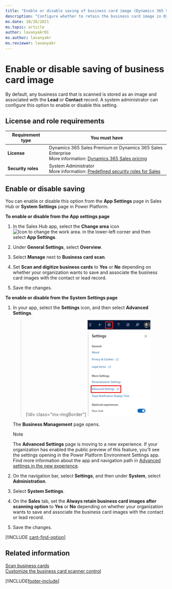 ```yaml
---
title: "Enable or disable saving of business card image (Dynamics 365 Sales) | MicrosoftDocs"
description: "Configure whether to retain the business card image in Dynamics 365 Sales after it is scanned."
ms.date: 10/26/2021
ms.topic: article
author: lavanyakr01
ms.author: lavanyakr
ms.reviewer: lavanyakr
---
```

# Enable or disable saving of business card image 

By default, any business card that is scanned is stored as an image and associated with the **Lead** or **Contact** record. A system administrator can configure this option to enable or disable this setting.

## License and role requirements
| Requirement type | You must have |  
|-----------------------|---------|
| **License** | Dynamics 365 Sales Premium or Dynamics 365 Sales Enterprise  <br>More information: [Dynamics 365 Sales pricing](https://dynamics.microsoft.com/sales/pricing/) |
| **Security roles** | System Administrator <br> More information: [Predefined security roles for Sales](security-roles-for-sales.md)|



## Enable or disable saving

You can enable or disable this option from the **App Settings** page in Sales Hub or **System Settings** page in Power Platform.

**To enable or disable from the App settings page**

1. In the Sales Hub app, select the **Change area** icon
    ![Icon to change the work area.](media/change-area-icon.png "Icon to change the work area")
    in the lower-left corner and then select **App Settings**.

2. Under **General Settings**, select **Overview**.
1. Select **Manage** next to **Business card scan**.  
1. Set **Scan and digitize business cards** to **Yes** or **No** depending on whether your organization wants to save and associate the business card images with the contact or lead record.
1. Save the changes.

**To enable or disable from the System Settings page**

1.  In your app, select the **Settings** icon, and then select **Advanced Settings**.

    > [!div class="mx-imgBorder"]
    > ![Advanced Settings option on the Settings menu.](media/advanced-settings-option.png "Advanced Settings option on the Settings menu")

    The **Business Management** page opens.
    > [!NOTE]
    > The **Advanced Settings** page is moving to a new experience. If your organization has enabled the public preview of this feature, you’ll see the settings opening in the Power Platform Environment Settings app. Find more information about the app and navigation path in [Advanced settings in the new experience](advanced-settings-new-experience.md).

2. On the navigation bar, select **Settings**, and then under **System**, select **Administration**.

3. Select **System Settings**.

4. On the **Sales** tab, set the **Always retain business card images after scanning option** to **Yes** or **No** depending on whether your organization wants to save and associate the business card images with the contact or lead record. 
1. Save the changes.



[!INCLUDE [cant-find-option](../includes/cant-find-option.md)]

## Related information

[Scan business cards](scan-business-cards.md)  
[Customize the business card scanner control](customize-business-card-scan-control.md)  


[!INCLUDE[footer-include](../includes/footer-banner.md)]

